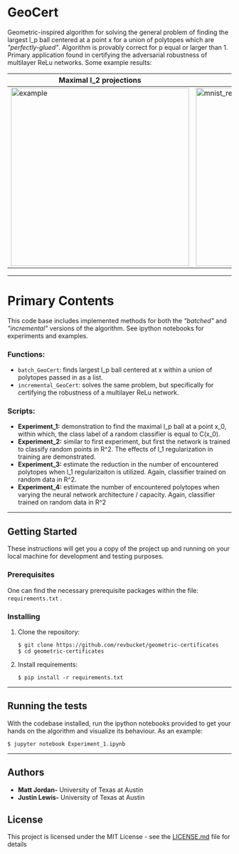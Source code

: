 # GeoCert

Geometric-inspired algorithm for solving the general problem of finding the largest l_p ball centered at a point x for a union of polytopes which are *"perfectly-glued"*. Algorithm is provably correct for p equal or larger than 1. Primary application found in certifying the adversarial robustness of multilayer ReLu networks. Some example results:

Maximal l_2 projections           | Network Input Partioning
-----------------------------------------|-----------------------------------------
<img src="https://github.com/revbucket/geometric-certificates/blob/master/paper/Figures/%5B50%2C8%2C2%5D/non_robust_projections_l2.svg" alt="example" width="400"> | <img src="https://github.com/revbucket/geometric-certificates/blob/master/paper/Figures/%5B50%2C8%2C2%5D/locus_PG_plot_non_robust.svg" alt="mnist_reconstr" width="400">

---

# Primary Contents
This code base includes implemented methods for both the *"batched"* and *"incremental"* versions of the algorithm. See ipython notebooks for experiments and examples. 

### Functions:
* `batch_GeoCert`: finds largest l_p ball centered at x within a union of polytopes passed in as a list. 
* `incremental_GeoCert`: solves the same problem, but specifically for certifying the robustness of a multilayer ReLu network. 

### Scripts:
* __Experiment_1:__ demonstration to find the maximal l_p ball at a point x_0, within which, the class label of a random classifier is equal to C(x_0).
* __Experiment_2:__ similar to first experiment, but first the network is trained to classify random points in R^2. The effects of l_1 regularization in training are demonstrated. 
* __Experiment_3:__ estimate the reduction in the number of encountered polytopes when l_1 regularizaiton is utilized. Again, classifier trained on random data in R^2.
* __Experiment_4:__ estimate the number of encountered polytopes when varying the neural network architecture / capacity. Again, classifier trained on random data in R^2 

---

## Getting Started

These instructions will get you a copy of the project up and running on your local machine for development and testing purposes.

### Prerequisites

One can find the necessary prerequisite packages within the file: `requirements.txt` . 

### Installing

1. Clone the repository:
    ```shell
    $ git clone https://github.com/revbucket/geometric-certificates
    $ cd geometric-certificates
    ```
2. Install requirements:
    ```shell
    $ pip install -r requirements.txt
    ```
---

## Running the tests

With the codebase installed, run the ipython notebooks provided to get your hands on the algorithm and visualize its behaviour. As an example:

```shell
$ jupyter notebook Experiment_1.ipynb
```	

---

## Authors

* **Matt Jordan-** University of Texas at Austin 
* **Justin Lewis-** University of Texas at Austin 


## License

This project is licensed under the MIT License - see the [LICENSE.md](LICENSE.md) file for details


